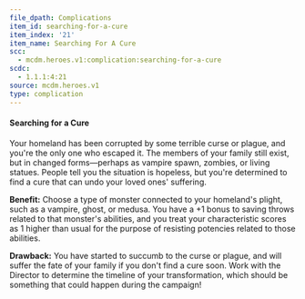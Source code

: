 ```yaml
---
file_dpath: Complications
item_id: searching-for-a-cure
item_index: '21'
item_name: Searching For A Cure
scc:
  - mcdm.heroes.v1:complication:searching-for-a-cure
scdc:
  - 1.1.1:4:21
source: mcdm.heroes.v1
type: complication
---
```


#### Searching for a Cure

Your homeland has been corrupted by some terrible curse or plague, and you're the only one who escaped it. The members of your family still exist, but in changed forms—perhaps as vampire spawn, zombies, or living statues. People tell you the situation is hopeless, but you're determined to find a cure that can undo your loved ones' suffering.

**Benefit:** Choose a type of monster connected to your homeland's plight, such as a vampire, ghost, or medusa. You have a +1 bonus to saving throws related to that monster's abilities, and you treat your characteristic scores as 1 higher than usual for the purpose of resisting potencies related to those abilities.

**Drawback:** You have started to succumb to the curse or plague, and will suffer the fate of your family if you don't find a cure soon. Work with the Director to determine the timeline of your transformation, which should be something that could happen during the campaign!
